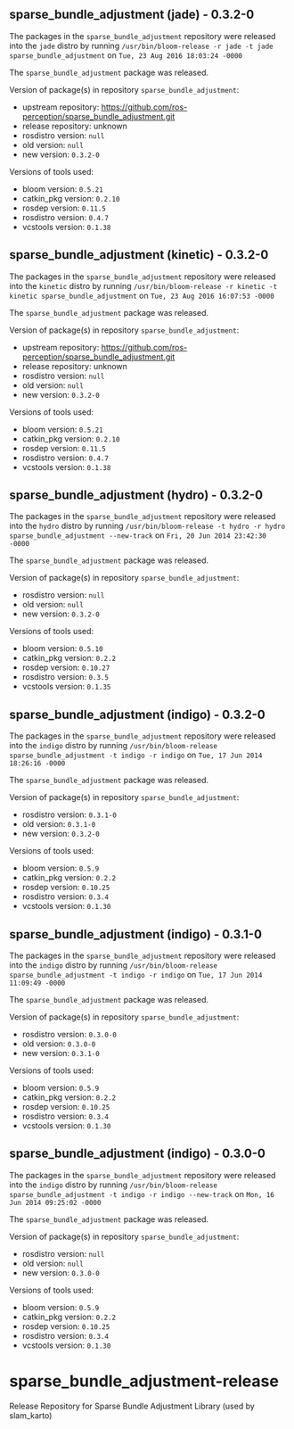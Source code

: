 ## sparse_bundle_adjustment (jade) - 0.3.2-0

The packages in the `sparse_bundle_adjustment` repository were released into the `jade` distro by running `/usr/bin/bloom-release -r jade -t jade sparse_bundle_adjustment` on `Tue, 23 Aug 2016 18:03:24 -0000`

The `sparse_bundle_adjustment` package was released.

Version of package(s) in repository `sparse_bundle_adjustment`:

- upstream repository: https://github.com/ros-perception/sparse_bundle_adjustment.git
- release repository: unknown
- rosdistro version: `null`
- old version: `null`
- new version: `0.3.2-0`

Versions of tools used:

- bloom version: `0.5.21`
- catkin_pkg version: `0.2.10`
- rosdep version: `0.11.5`
- rosdistro version: `0.4.7`
- vcstools version: `0.1.38`


## sparse_bundle_adjustment (kinetic) - 0.3.2-0

The packages in the `sparse_bundle_adjustment` repository were released into the `kinetic` distro by running `/usr/bin/bloom-release -r kinetic -t kinetic sparse_bundle_adjustment` on `Tue, 23 Aug 2016 16:07:53 -0000`

The `sparse_bundle_adjustment` package was released.

Version of package(s) in repository `sparse_bundle_adjustment`:

- upstream repository: https://github.com/ros-perception/sparse_bundle_adjustment.git
- release repository: unknown
- rosdistro version: `null`
- old version: `null`
- new version: `0.3.2-0`

Versions of tools used:

- bloom version: `0.5.21`
- catkin_pkg version: `0.2.10`
- rosdep version: `0.11.5`
- rosdistro version: `0.4.7`
- vcstools version: `0.1.38`


## sparse_bundle_adjustment (hydro) - 0.3.2-0

The packages in the `sparse_bundle_adjustment` repository were released into the `hydro` distro by running `/usr/bin/bloom-release -t hydro -r hydro sparse_bundle_adjustment --new-track` on `Fri, 20 Jun 2014 23:42:30 -0000`

The `sparse_bundle_adjustment` package was released.

Version of package(s) in repository `sparse_bundle_adjustment`:
- rosdistro version: `null`
- old version: `null`
- new version: `0.3.2-0`

Versions of tools used:
- bloom version: `0.5.10`
- catkin_pkg version: `0.2.2`
- rosdep version: `0.10.27`
- rosdistro version: `0.3.5`
- vcstools version: `0.1.35`


## sparse_bundle_adjustment (indigo) - 0.3.2-0

The packages in the `sparse_bundle_adjustment` repository were released into the `indigo` distro by running `/usr/bin/bloom-release sparse_bundle_adjustment -t indigo -r indigo` on `Tue, 17 Jun 2014 18:26:16 -0000`

The `sparse_bundle_adjustment` package was released.

Version of package(s) in repository `sparse_bundle_adjustment`:
- rosdistro version: `0.3.1-0`
- old version: `0.3.1-0`
- new version: `0.3.2-0`

Versions of tools used:
- bloom version: `0.5.9`
- catkin_pkg version: `0.2.2`
- rosdep version: `0.10.25`
- rosdistro version: `0.3.4`
- vcstools version: `0.1.30`


## sparse_bundle_adjustment (indigo) - 0.3.1-0

The packages in the `sparse_bundle_adjustment` repository were released into the `indigo` distro by running `/usr/bin/bloom-release sparse_bundle_adjustment -t indigo -r indigo` on `Tue, 17 Jun 2014 11:09:49 -0000`

The `sparse_bundle_adjustment` package was released.

Version of package(s) in repository `sparse_bundle_adjustment`:
- rosdistro version: `0.3.0-0`
- old version: `0.3.0-0`
- new version: `0.3.1-0`

Versions of tools used:
- bloom version: `0.5.9`
- catkin_pkg version: `0.2.2`
- rosdep version: `0.10.25`
- rosdistro version: `0.3.4`
- vcstools version: `0.1.30`


## sparse_bundle_adjustment (indigo) - 0.3.0-0

The packages in the `sparse_bundle_adjustment` repository were released into the `indigo` distro by running `/usr/bin/bloom-release sparse_bundle_adjustment -t indigo -r indigo --new-track` on `Mon, 16 Jun 2014 09:25:02 -0000`

The `sparse_bundle_adjustment` package was released.

Version of package(s) in repository `sparse_bundle_adjustment`:
- rosdistro version: `null`
- old version: `null`
- new version: `0.3.0-0`

Versions of tools used:
- bloom version: `0.5.9`
- catkin_pkg version: `0.2.2`
- rosdep version: `0.10.25`
- rosdistro version: `0.3.4`
- vcstools version: `0.1.30`


sparse_bundle_adjustment-release
================================

Release Repository for Sparse Bundle Adjustment Library (used by slam_karto)
